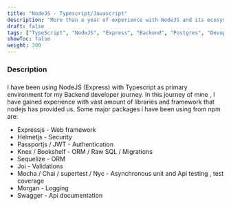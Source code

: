 ```yaml
---
title: "NodeJS - Typescript/Javascript"
description: "More than a year of experience with NodeJS and its ecosystem"
draft: false
tags: ["TypeScript", "NodeJS", "Express", "Backend", "Postgres", "Devops"] 
showToc: false
weight: 300 
--- 
```


### Description

### 
I have been using NodeJS (Express) with Typescript as primary environment for my Backend developer journey. In this journey of mine , I have gained experience with vast amount of libraries and framework that nodejs has provided us. Some major packages i have been using from npm are:
- Expressjs - Web framework
- Helmetjs - Security
- Passportjs / JWT - Authentication
- Knex / Bookshelf - ORM / Raw SQL / Migrations
- Sequelize  - ORM
- Joi - Validations 
- Mocha / Chai / supertest / Nyc - Asynchronous unit and Api testing , test coverage
- Morgan - Logging
- Swagger - Api documentation 
